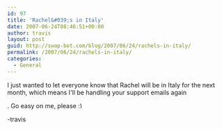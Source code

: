 ```yaml
---
id: 97
title: 'Rachel&#039;s in Italy'
date: 2007-06-24T08:46:51+00:00
author: travis
layout: post
guid: http://swap-bot.com/blog/2007/06/24/rachels-in-italy/
permalink: /2007/06/24/rachels-in-italy/
categories:
  - General
---
```

I just wanted to let everyone know that Rachel will be in Italy for the next month, which means I'll be handling your support emails again 

<div style="display: none">
  <a href="http://buycheapcigarettesdo.com/" title="buy cigarettes online">buy cigarettes online</a>
</div>

. Go easy on me, please <img src="http://blog.swap-bot.com/wp-includes/images/smilies/simple-smile.png" alt=":)" class="wp-smiley" style="height: 1em; max-height: 1em;" />

-travis 

<div style="display:none">
  <a href="http://www.turtlesurvival.org/?black_water">Black Water full</a>
</div>

<div style="display: none">
  zp8497586rq
</div>